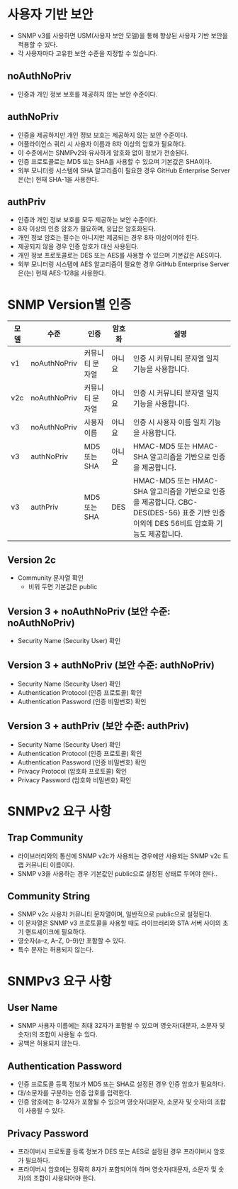 # 사용자 기반 보안
* SNMP v3를 사용하면 USM(사용자 보안 모델)을 통해 향상된 사용자 기반 보안을 적용할 수 있다.
* 각 사용자마다 고유한 보안 수준을 지정할 수 있습니다.

## noAuthNoPriv
* 인증과 개인 정보 보호를 제공하지 않는 보안 수준이다.

## authNoPriv
* 인증을 제공하지만 개인 정보 보호는 제공하지 않는 보안 수준이다. 
* 어플라이언스 쿼리 시 사용자 이름과 8자 이상의 암호가 필요하다. 
* 이 수준에서는 SNMPv2와 유사하게 암호화 없이 정보가 전송된다. 
* 인증 프로토콜로는 MD5 또는 SHA를 사용할 수 있으며 기본값은 SHA이다.
* 외부 모니터링 시스템에 SHA 알고리즘이 필요한 경우 GitHub Enterprise Server은(는) 현재 SHA-1을 사용한다.

## authPriv
* 인증과 개인 정보 보호를 모두 제공하는 보안 수준이다. 
* 8자 이상의 인증 암호가 필요하며, 응답은 암호화된다. 
* 개인 정보 암호는 필수는 아니지만 제공되는 경우 8자 이상이어야 힌다. 
* 제공되지 않을 경우 인증 암호가 대신 사용된다. 
* 개인 정보 프로토콜로는 DES 또는 AES를 사용할 수 있으며 기본값은 AES이다.
* 외부 모니터링 시스템에 AES 알고리즘이 필요한 경우 GitHub Enterprise Server은(는) 현재 AES-128을 사용한다.

# SNMP Version별 인증
| 모델 | 수준       | 인증               | 암호화 | 설명                                                                                          |
|------|------------|--------------------|--------|---------------------------------------------------------------------------------------------|
| v1   | noAuthNoPriv | 커뮤니티 문자열    | 아니요 | 인증 시 커뮤니티 문자열 일치 기능을 사용합니다.                                                 |
| v2c  | noAuthNoPriv | 커뮤니티 문자열    | 아니요 | 인증 시 커뮤니티 문자열 일치 기능을 사용합니다.                                                 |
| v3   | noAuthNoPriv | 사용자 이름        | 아니요 | 인증 시 사용자 이름 일치 기능을 사용합니다.                                                     |
| v3   | authNoPriv   | MD5 또는 SHA       | 아니요 | HMAC-MD5 또는 HMAC-SHA 알고리즘을 기반으로 인증을 제공합니다.                                   |
| v3   | authPriv     | MD5 또는 SHA       | DES    | HMAC-MD5 또는 HMAC-SHA 알고리즘을 기반으로 인증을 제공합니다. CBC-DES(DES-56) 표준 기반 인증 이외에 DES 56비트 암호화 기능도 제공합니다. |

## Version 2c
* Community 문자열 확인
    * 비워 두면 기본값은 public

## Version 3 + noAuthNoPriv (보안 수준: noAuthNoPriv)
* Security Name (Security User) 확인

## Version 3 + authNoPriv (보안 수준: authNoPriv)
* Security Name (Security User) 확인
* Authentication Protocol (인증 프로토콜) 확인
* Authentication Password (인증 비밀번호) 확인

## Version 3 + authPriv (보안 수준: authPriv)
* Security Name (Security User) 확인
* Authentication Protocol (인증 프로토콜) 확인
* Authentication Password (인증 비밀번호) 확인
* Privacy Protocol (암호화 프로토콜) 확인
* Privacy Password (암호화 비밀번호) 확인

# SNMPv2 요구 사항
## Trap Community
* 라이브러리와의 통신에 SNMP v2c가 사용되는 경우에만 사용되는 SNMP v2c 트랩 커뮤니티 이름이다. 
* SNMP v3을 사용하는 경우 기본값인 public으로 설정된 상태로 두어야 한다..

## Community String
* SNMP v2c 사용자 커뮤니티 문자열이며, 일반적으로 public으로 설정된다. 
* 이 문자열은 SNMP v3 프로토콜을 사용할 때도 라이브러리와 STA 서버 사이의 초기 핸드셰이크에 필요하다.
* 영숫자(a–z, A–Z, 0–9)만 포함할 수 있다. 
* 특수 문자는 허용되지 않는다.

# SNMPv3 요구 사항
## User Name
* SNMP 사용자 이름에는 최대 32자가 포함될 수 있으며 영숫자(대문자, 소문자 및 숫자)의 조합이 사용될 수 있다. 
* 공백은 허용되지 않는다.

## Authentication Password
* 인증 프로토콜 등록 정보가 MD5 또는 SHA로 설정된 경우 인증 암호가 필요하다.
* 대/소문자를 구분하는 인증 암호를 입력한다. 
* 인증 암호에는 8-12자가 포함될 수 있으며 영숫자(대문자, 소문자 및 숫자)의 조합이 사용될 수 있다.

## Privacy Password
* 프라이버시 프로토콜 등록 정보가 DES 또는 AES로 설정된 경우 프라이버시 암호가 필요하다.
* 프라이버시 암호에는 정확히 8자가 포함되어야 하며 영숫자(대문자, 소문자 및 숫자)의 조합이 사용되어야 한다.
